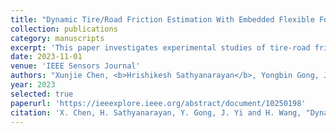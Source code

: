 ```yaml
---
title: "Dynamic Tire/Road Friction Estimation With Embedded Flexible Force Sensors"
collection: publications
category: manuscripts
excerpt: 'This paper investigates experimental studies of tire-road friction estimation via flexible force sensors.'
date: 2023-11-01
venue: 'IEEE Sensors Journal'
authors: "Xunjie Chen, <b>Hrishikesh Sathyanarayan</b>, Yongbin Gong, Jingang Yi, and Hao Wang"
year: 2023
selected: true
paperurl: 'https://ieeexplore.ieee.org/abstract/document/10250198'
citation: 'X. Chen, H. Sathyanarayan, Y. Gong, J. Yi and H. Wang, "Dynamic Tire/Road Friction Estimation With Embedded Flexible Force Sensors," in IEEE Sensors Journal, vol. 23, no. 21, pp. 26608-26619, 1 Nov.1, 2023, doi: 10.1109/JSEN.2023.3313002'
---
```

